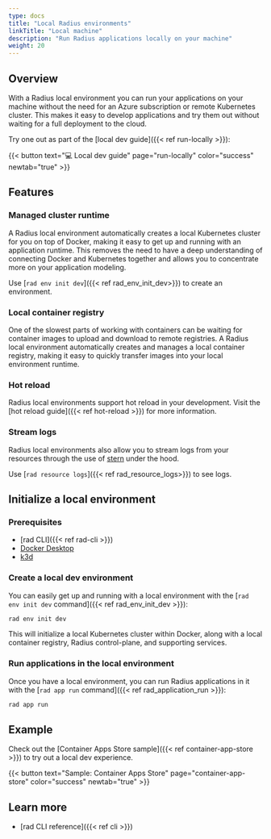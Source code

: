 ```yaml
---
type: docs
title: "Local Radius environments"
linkTitle: "Local machine"
description: "Run Radius applications locally on your machine"
weight: 20
---
```


## Overview

With a Radius local environment you can run your applications on your machine without the need for an Azure subscription or remote Kubernetes cluster. This makes it easy to develop applications and try them out without waiting for a full deployment to the cloud.

Try one out as part of the [local dev guide]({{< ref run-locally >}}):

{{< button text="💻 Local dev guide" page="run-locally" color="success" newtab="true" >}}

## Features

### Managed cluster runtime

A Radius local environment automatically creates a local Kubernetes cluster for you on top of Docker, making it easy to get up and running with an application runtime. This removes the need to have a deep understanding of connecting Docker and Kubernetes together and allows you to concentrate more on your application modeling.

Use [`rad env init dev`]({{< ref rad_env_init_dev>}}) to create an environment.

### Local container registry

One of the slowest parts of working with containers can be waiting for container images to upload and download to remote registries. A Radius local environment automatically creates and manages a local container registry, making it easy to quickly transfer images into your local environment runtime.

### Hot reload

Radius local environments support hot reload in your development. Visit the [hot reload guide]({{< ref hot-reload >}}) for more information.

### Stream logs

Radius local environments also allow you to stream logs from your resources through the use of [stern](https://github.com/wercker/stern) under the hood.

Use [`rad resource logs`]({{< ref rad_resource_logs>}}) to see logs.

## Initialize a local environment

### Prerequisites

- [rad CLI]({{< ref rad-cli >}})
- [Docker Desktop](https://www.docker.com/products/docker-desktop)
- [k3d](https://k3d.io/)

### Create a local dev environment

You can easily get up and running with a local environment with the [`rad env init dev` command]({{< ref rad_env_init_dev >}}):

```sh
rad env init dev
```

This will initialize a local Kubernetes cluster within Docker, along with a local container registry, Radius control-plane, and supporting services.

### Run applications in the local environment

Once you have a local environment, you can run Radius applications in it with the [`rad app run` command]({{< ref rad_application_run >}}):

```sh
rad app run
```

## Example

Check out the [Container Apps Store sample]({{< ref container-app-store >}}) to try out a local dev experience.

{{< button text="Sample: Container Apps Store" page="container-app-store" color="success" newtab="true" >}}

## Learn more

- [rad CLI reference]({{< ref cli >}})
